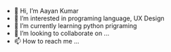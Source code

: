 - 👋 Hi, I’m Aayan Kumar
- 👀 I’m interested in programing language, UX Design
- 🌱 I’m currently learning python prigraming
- 💞️ I’m looking to collaborate on ...
- 📫 How to reach me ...

<!---
aayan312/aayan312 is a ✨ special ✨ repository because its `README.md` (this file) appears on your GitHub profile.
You can click the Preview link to take a look at your changes.
--->
